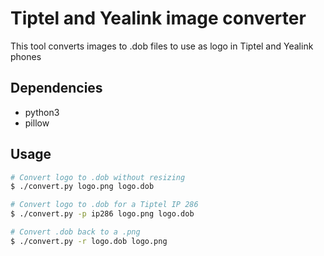 # Tiptel and Yealink image converter

This tool converts images to .dob files to use as logo in Tiptel and Yealink phones

## Dependencies

- python3
- pillow

## Usage

```bash
# Convert logo to .dob without resizing
$ ./convert.py logo.png logo.dob

# Convert logo to .dob for a Tiptel IP 286
$ ./convert.py -p ip286 logo.png logo.dob

# Convert .dob back to a .png
$ ./convert.py -r logo.dob logo.png
```